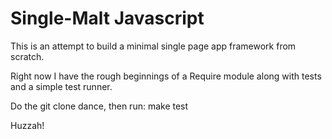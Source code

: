 Single-Malt Javascript
======================

This is an attempt to build a minimal single page app framework
from scratch.

Right now I have the rough beginnings of a Require module
along with tests and a simple test runner.

Do the git clone dance, then run:
  make test

Huzzah!
